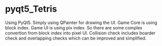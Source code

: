 # pyqt5_Tetris

Using PyQt5.
Simply using QPainter for drawing the UI.
Game Core is using block index.
Game UI is using pix index. So there are some complex convertion from block index into pixel UI.
Collision check includes boarder check and overlapping checks which can be improved and simplified.
